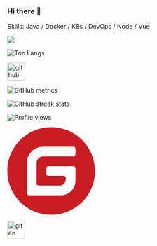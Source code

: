 ### Hi there 👋

<!--
**yuanqingx/yuanqingx** is a ✨ _special_ ✨ repository because its `README.md` (this file) appears on your GitHub profile.

Here are some ideas to get you started:

- 🔭 I’m currently working on ...
- 🌱 I’m currently learning ...
- 👯 I’m looking to collaborate on ...
- 🤔 I’m looking for help with ...
- 💬 Ask me about ...
- 📫 How to reach me: ...
- 😄 Pronouns: ...
- ⚡ Fun fact: ...
-->

Skills: Java / Docker / K8s / DevOps / Node / Vue

<img src="https://github-readme-stats.vercel.app/api?username=jingwux&show_icons=true&theme=radical&title_color=00CCCC&text_color=fff&icon_color=00CCCC">

![Top Langs](https://github-readme-stats.vercel.app/api/top-langs/?username=jingwux&theme=radical&title_color=00CCCC&text_color=fff)


[<img src='https://cdn.jsdelivr.net/npm/simple-icons@3.0.1/icons/github.svg' alt='github' height='40'>](https://github.com/jingwux)  

![GitHub metrics](https://metrics.lecoq.io/jingwux)  

![GitHub streak stats](https://github-readme-streak-stats.herokuapp.com/?user=jingwux)  

![Profile views](https://gpvc.arturio.dev/jingwux)  



[<svg t="1639538670367" class="icon" viewBox="0 0 1024 1024" version="1.1" xmlns="http://www.w3.org/2000/svg" p-id="1691" width="200" height="200"><path d="M512 1024C229.222 1024 0 794.778 0 512S229.222 0 512 0s512 229.222 512 512-229.222 512-512 512z m259.149-568.883h-290.74a25.293 25.293 0 0 0-25.292 25.293l-0.026 63.206c0 13.952 11.315 25.293 25.267 25.293h177.024c13.978 0 25.293 11.315 25.293 25.267v12.646a75.853 75.853 0 0 1-75.853 75.853h-240.23a25.293 25.293 0 0 1-25.267-25.293V417.203a75.853 75.853 0 0 1 75.827-75.853h353.946a25.293 25.293 0 0 0 25.267-25.292l0.077-63.207a25.293 25.293 0 0 0-25.268-25.293H417.152a189.62 189.62 0 0 0-189.62 189.645V771.15c0 13.977 11.316 25.293 25.294 25.293h372.94a170.65 170.65 0 0 0 170.65-170.65V480.384a25.293 25.293 0 0 0-25.293-25.267z" fill="#C71D23" p-id="1692"></path></svg>](https://gitee.com/jingwua)

[<img src='https://cdn.jsdelivr.net/npm/simple-icons@3.0.1/icons/github.svg' alt='gitee' height='40'>](https://gitee.com/jingwua)  
